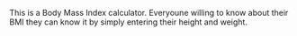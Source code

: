 This is a Body Mass Index calculator. Everyoune willing to know about their BMI they can know it by simply entering their height and weight.
